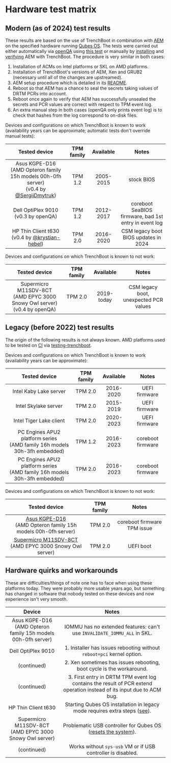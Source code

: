 # Hardware test matrix

## Modern (as of 2024) test results

These results are based on the use of TrenchBoot in combination with [AEM][aem]
on the specified hardware running [Qubes OS][qubesos].  The tests were carried
out either automatically via [openQA][openqa] using [this test][aem-test] or
manually by [installing][aem-install] and [verifying][aem-verify] AEM with
TrenchBoot.  The procedure is very similar in both cases:

1. Installation of ACMs on Intel platforms or SKL on AMD platforms.
2. Installation of TrenchBoot's versions of AEM, Xen and GRUB2 (necessary until
   all of the changes are upstreamed).
3. AEM setup procedure which is detailed in its [README][aem-readme].
4. Reboot so that AEM has a chance to seal the secrets taking values of DRTM
   PCRs into account.
5. Reboot once again to verify that AEM has successfully unsealed the secrets
   and PCR values are correct with respect to TPM event log.
6. An extra manual step in both cases (openQA only prints event log) is to
   check that hashes from the log correspond to on-disk files.

Devices and configurations on which TrenchBoot is known to work (availability
years can be approximate; automatic tests don't override manual tests):

| Tested device                                                                                 | TPM family | Available  | Notes |
|:---------------------------------------------------------------------------------------------:|:----------:|:----------:|:-----:|
| Asus KGPE-D16<br>(AMD Opteron family 15h models 00h-0fh server)<br>(v0.4 by [@SergiiDmytruk]) |  TPM 1.2   | 2005-2015  | stock BIOS |
| Dell OptiPlex 9010<br>(v0.3 by openQA)                                                        |  TPM 1.2   | 2012-2017  | coreboot SeaBIOS firmware, bad 1st entry in event log |
| HP Thin Client t630<br>(v0.4 by [@krystian-hebel])                                            |  TPM 2.0   | 2016-2020  | CSM legacy boot<br>BIOS updates in 2024 |

Devices and configurations on which TrenchBoot is known to not work:

| Tested device                                                                                 | TPM family | Available  | Notes |
|:---------------------------------------------------------------------------------------------:|:----------:|:----------:|:-----:|
| Supermicro M11SDV-8CT<br>(AMD EPYC 3000 Snowy Owl server)<br>(v0.4 by openQA)                 |  TPM 2.0   | 2019-today | CSM legacy boot,<br>unexpected PCR values |

[aem]: https://github.com/TrenchBoot/qubes-antievilmaid
[qubesos]: https://www.qubes-os.org/
[openqa]: ./openqa.md
[aem-test]: https://github.com/TrenchBoot/openqa-tests-qubesos/blob/3mdeb-lab/tests/aem_hw.pm
[aem-install]: https://blog.3mdeb.com/2023/2023-09-27-aem_phase2/#installation-procedure
[aem-verify]: https://blog.3mdeb.com/2024/2024-01-12-aem_phase3/#testing
[aem-readme]: https://github.com/QubesOS/qubes-antievilmaid/blob/main/README
[@SergiiDmytruk]: https://github.com/SergiiDmytruk
[@krystian-hebel]: https://github.com/krystian-hebel

## Legacy (before 2022) test results

The origin of the following results is not always known.  AMD platforms used to
be tested on [CI][ci] via [testing-trenchboot].

Devices and configurations on which TrenchBoot is known to work (availability
years can be approximate):

| Tested device                                                               | TPM family | Available  | Notes |
|:---------------------------------------------------------------------------:|:----------:|:----------:|:-----:|
| Intel Kaby Lake server                                                      |  TPM 2.0   | 2016-2020  | UEFI firmware |
| Intel Skylake server                                                        |  TPM 2.0   | 2015-2019  | UEFI firmware |
| Intel Tiger Lake client                                                     |  TPM 2.0   | 2020-2023  | UEFI firmware |
| PC Engines APU2 platform series<br>(AMD family 16h models 30h-3fh embedded) |  TPM 1.2   | 2016-2023  | coreboot firmware |
| PC Engines APU2 platform series<br>(AMD family 16h models 30h-3fh embedded) |  TPM 2.0   | 2016-2023  | coreboot firmware |

Devices and configurations on which TrenchBoot is known to not work:

| Tested device                                                               | TPM family | Notes |
|:---------------------------------------------------------------------------:|:----------:|:-----:|
| [Asus KGPE-D16][kgpe]<br>(AMD Opteron family 15h models 00h-0fh server)     |  TPM 2.0   | coreboot firmware TPM issue |
| [Supermicro M11SDV-8CT][m11]<br>(AMD EPYC 3000 Snowy Owl server)            |  TPM 2.0   | UEFI boot |

[ci]: https://gitlab.com/trenchboot1/3mdeb/meta-trenchboot/-/pipelines
[testing-trenchboot]: https://github.com/3mdeb/testing-trenchboot
[kgpe]: https://github.com/TrenchBoot/trenchboot-issues/issues/27
[m11]: https://github.com/TrenchBoot/trenchboot-issues/issues/28

## Hardware quirks and workarounds

These are difficulties/things of note one has to face when using these platforms
today. They were probably more usable years ago, but something has changed in
software that nobody tested on these devices and now experience isn't very
smooth.

| Device                                                                      | Notes |
|:---------------------------------------------------------------------------:|:-----:|
| Asus KGPE-D16<br>(AMD Opteron family 15h models 00h-0fh server)             | IOMMU has no extended features: can't use `INVALIDATE_IOMMU_ALL` in SKL. |
| Dell OptiPlex 9010                                                          | 1. Installer has issues rebooting without `reboot=pci` kernel option. |
| (continued)                                                                 | 2. Xen sometimes has issues rebooting, boot cycle is the workaround. |
| (continued)                                                                 | 3. First entry in DRTM TPM event log contains the result of PCR extend operation instead of its input due to ACM bug. |
| HP Thin Client t630                                                         | Starting Qubes OS installation in legacy mode requires extra steps ([see][qubesos-t630-install]). |
| Supermicro M11SDV-8CT<br>(AMD EPYC 3000 Snowy Owl server)                   | Problematic USB controller for Qubes OS ([resets the system][qubesos-m11-reset]). |
| (continued)                                                                 | Works without `sys-usb` VM or if USB controller is disabled. |

[qubesos-m11-reset]: https://github.com/QubesOS/qubes-issues/issues/8322#issuecomment-1904423204
[qubesos-t630-install]: https://github.com/TrenchBoot/TrenchBoot.github.io/pull/30#discussion_r1570519887
